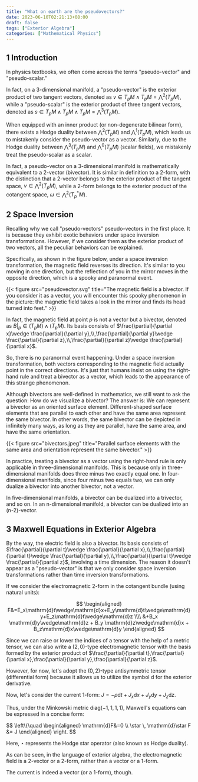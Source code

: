 ```yaml
---
title: "What on earth are the pseudovectors?"
date: 2023-06-10T02:21:13+08:00
draft: false
tags: ["Exterior Algebra"]
categories: ["Mathematical Physics"]
---
```


## 1 Introduction

In physics textbooks, we often come across the terms "pseudo-vector" and "pseudo-scalar."

In fact, on a 3-dimensional manifold, a "pseudo-vector" is the exterior product of two tangent vectors, denoted as $v\in T_pM\wedge T_pM=\bigwedge^2(T_pM)$, while a "pseudo-scalar" is the exterior product of three tangent vectors, denoted as $s\in T_pM\wedge T_pM\wedge T_pM=\bigwedge^3(T_pM)$.

When equipped with an inner product (or non-degenerate bilinear form), there exists a Hodge duality between $\bigwedge^2(T_pM)$ and $\bigwedge^1(T_pM)$, which leads us to mistakenly consider the pseudo-vector as a vector. Similarly, due to the Hodge duality between $\bigwedge^3(T_pM)$ and $\bigwedge^0(T_pM)$ (scalar fields), we mistakenly treat the pseudo-scalar as a scalar.

In fact, a pseudo-vector on a 3-dimensional manifold is mathematically equivalent to a 2-vector (bivector). It is similar in definition to a 2-form, with the distinction that a 2-vector belongs to the exterior product of the tangent space, $v\in\bigwedge^2(T_pM)$, while a 2-form belongs to the exterior product of the cotangent space, $\omega\in\bigwedge^2(T_p^*M)$.

## 2 Space Inversion

Recalling why we call "pseudo-vectors" pseudo-vectors in the first place. It is because they exhibit exotic behaviors under space inversion transformations. However, if we consider them as the exterior product of two vectors, all the peculiar behaviors can be explained.

Specifically, as shown in the figure below, under a space inversion transformation, the magnetic field reverses its direction. It's similar to you moving in one direction, but the reflection of you in the mirror moves in the opposite direction, which is a spooky and paranormal event.

{{< figure src="pseudovector.svg" title="The magnetic field is a bivector. If you consider it as a vector, you will encounter this spooky phenomenon in the picture: the magnetic field takes a look in the mirror and finds its head turned into feet." >}}

In fact, the magnetic field at point $p$ is not a vector but a bivector, denoted as $B|_p\in (T_pM)\wedge (T_pM)$. Its basis consists of $\frac{\partial}{\partial x}\wedge \frac{\partial}{\partial y},\\,\frac{\partial}{\partial y}\wedge \frac{\partial}{\partial z},\\,\frac{\partial}{\partial z}\wedge \frac{\partial}{\partial x}$.

So, there is no paranormal event happening. Under a space inversion transformation, both vectors corresponding to the magnetic field actually point in the correct directions. It's just that humans insist on using the right-hand rule and treat a bivector as a vector, which leads to the appearance of this strange phenomenon.

Although bivectors are well-defined in mathematics, we still want to ask the question: How do we visualize a bivector? The answer is: We can represent a bivector as an oriented surface element. Different-shaped surface elements that are parallel to each other and have the same area represent the same bivector. In other words, the same bivector can be depicted in infinitely many ways, as long as they are parallel, have the same area, and have the same orientation.

{{< figure src="bivectors.jpeg" title="Parallel surface elements with the same area and orientation represent the same bivector." >}}

In practice, treating a bivector as a vector using the right-hand rule is only applicable in three-dimensional manifolds. This is because only in three-dimensional manifolds does three minus two exactly equal one. In four-dimensional manifolds, since four minus two equals two, we can only dualize a bivector into another bivector, not a vector.

In five-dimensional manifolds, a bivector can be dualized into a trivector, and so on. In an n-dimensional manifold, a bivector can be dualized into an (n-2)-vector.

## 3 Maxwell Equations in Exterior Algebra

By the way, the electric field is also a bivector. Its basis consists of $\frac{\partial}{\partial t}\wedge \frac{\partial}{\partial x},\\,\frac{\partial}{\partial t}\wedge \frac{\partial}{\partial y},\\,\frac{\partial}{\partial t}\wedge \frac{\partial}{\partial z}$, involving a time dimension. The reason it doesn't appear as a "pseudo-vector" is that we only consider space inversion transformations rather than time inversion transformations.

If we consider the electromagnetic 2-form in the cotangent bundle (using natural units):

$$ \begin{aligned} F&=E_x\mathrm{d}t\wedge\mathrm{d}x+E_y\mathrm{d}t\wedge\mathrm{d}y+E_z\mathrm{d}t\wedge\mathrm{d}z \\\\ &+B_x \mathrm{d}y\wedge\mathrm{d}z + B_y \mathrm{d}z\wedge\mathrm{d}x + B_z\mathrm{d}x\wedge\mathrm{d}y \end{aligned} $$

Since we can raise or lower the indices of a tensor with the help of a metric tensor, we can also write a $(2,0)$-type electromagnetic tensor with the basis formed by the exterior product of $\frac{\partial}{\partial t},\frac{\partial}{\partial x},\frac{\partial}{\partial y},\frac{\partial}{\partial z}$.

However, for now, let's adopt the $(0,2)$-type antisymmetric tensor (differential form) because it allows us to utilize the symbol $\mathrm{d}$ for the exterior derivative.

Now, let's consider the current 1-form: $J=-\rho\mathrm{d}t+J_x\mathrm{d}x+J_y\mathrm{d}y+J_z\mathrm{d}z$.

Thus, under the Minkowski metric $\text{diag}(-1,1,1,1)$, Maxwell's equations can be expressed in a concise form:

$$ \left\\{\quad \begin{aligned} \mathrm{d}F&=0 \\\\ \star \\, \mathrm{d}\star F &= J \end{aligned} \right. $$ 

Here, $\star$ represents the Hodge star operator (also known as Hodge duality).

As can be seen, in the language of exterior algebra, the electromagnetic field is a 2-vector or a 2-form, rather than a vector or a 1-form.

The current is indeed a vector (or a 1-form), though.
